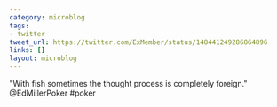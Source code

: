 ```yaml
---
category: microblog
tags:
- twitter
tweet_url: https://twitter.com/ExMember/status/148441249286864896
links: []
layout: microblog
---
```

"With fish sometimes the thought process is completely foreign." @EdMillerPoker #poker
